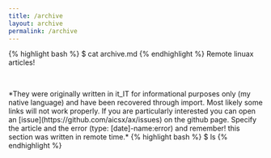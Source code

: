 ```yaml
---
title: /archive
layout: archive
permalink: /archive
---
```

{% highlight bash %}
$ cat archive.md
{% endhighlight %}
Remote linuax articles! 
<p>&nbsp;</p>
*They were originally written in it_IT for informational purposes only (my native language) and have been recovered through import. Most likely some links will not work properly. If you are particularly interested you can open an [issue](https://github.com/aicsx/ax/issues) on the github page. Specify the article and the error (type: [date]-name:error) and remember! this section was written in remote time.*
{% highlight bash %}
$ ls
{% endhighlight %}
